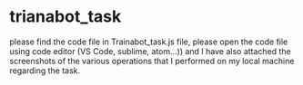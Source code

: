 # trianabot_task
please find the code file in Trainabot_task.js file, please open the code file using code editor (VS Code, sublime, atom...)) and I have also attached the screenshots of the various operations that I performed on my local machine regarding the task.
